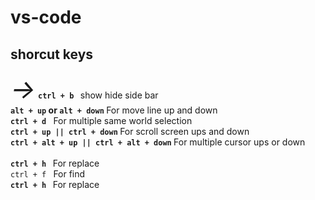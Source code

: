 # vs-code
## shorcut keys
<i style='font-size:3em'>-></i> <b> `ctrl + b ` </b> show hide side bar  <br>
<b> `alt + up`  or  `alt + down` </b>  For move line up and down <br>
<b> `ctrl + d `</b> For multiple same world selection  <br>
<b>`ctrl + up || ctrl + down` </b> For scroll screen ups and down  <br>
<b> `ctrl + alt + up || ctrl + alt + down` </b> For multiple cursor ups or down  <br>  
<b> `ctrl + h ` </b> For replace <br>
</b>`ctrl + f ` </b> For find  <br>
 <b>`ctrl + h ` </b> For replace <br>
